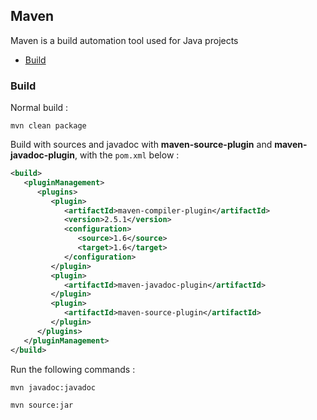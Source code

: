 ## Maven
Maven is a build automation tool used for Java projects

* [Build](#build)

### Build 
Normal build :

```
mvn clean package
```

Build with sources and javadoc with **maven-source-plugin** and **maven-javadoc-plugin**, with the `pom.xml` below :

```xml
<build>
   <pluginManagement>
      <plugins>
         <plugin>
            <artifactId>maven-compiler-plugin</artifactId>
            <version>2.5.1</version>
            <configuration>
               <source>1.6</source>
               <target>1.6</target>
            </configuration>
         </plugin>
         <plugin>
            <artifactId>maven-javadoc-plugin</artifactId>
         </plugin>
         <plugin>
            <artifactId>maven-source-plugin</artifactId>
         </plugin>
      </plugins>
   </pluginManagement>
</build>
  ```

Run the following commands :

```
mvn javadoc:javadoc
```

```
mvn source:jar
```
